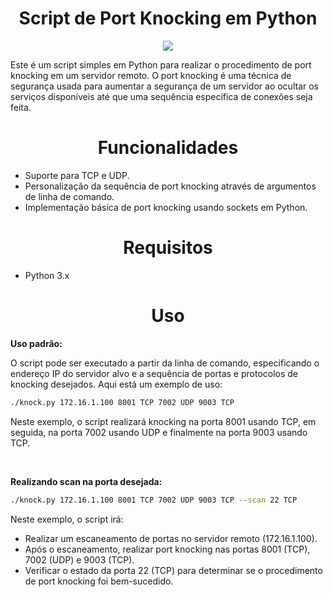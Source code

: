 <div align="center">
  
# Script de Port Knocking em Python
<img src="https://cdn.discordapp.com/attachments/888582916651773985/1243045333148242081/image.png?ex=66500bae&is=664eba2e&hm=11acc37c8c55b06a6d96f535e829a25708441442ddda654abb2f3d455ddf2178&">
</div>

Este é um script simples em Python para realizar o procedimento de port knocking em um servidor remoto. O port knocking é uma técnica de segurança usada para aumentar a segurança de um servidor ao ocultar os serviços disponíveis até que uma sequência específica de conexões seja feita.

<div align="center">

# Funcionalidades
</div>

- Suporte para TCP e UDP.
- Personalização da sequência de port knocking através de argumentos de linha de comando.
- Implementação básica de port knocking usando sockets em Python.

<div align="center">

# Requisitos
</div>

- Python 3.x

<div align="center">

# Uso
</div>

**Uso padrão:**

O script pode ser executado a partir da linha de comando, especificando o endereço IP do servidor alvo e a sequência de portas e protocolos de knocking desejados. Aqui está um exemplo de uso:


```sh
./knock.py 172.16.1.100 8001 TCP 7002 UDP 9003 TCP
```

Neste exemplo, o script realizará knocking na porta 8001 usando TCP, em seguida, na porta 7002 usando UDP e finalmente na porta 9003 usando TCP.

<br>

**Realizando scan na porta desejada:**

```sh
./knock.py 172.16.1.100 8001 TCP 7002 UDP 9003 TCP --scan 22 TCP
```

Neste exemplo, o script irá:

- Realizar um escaneamento de portas no servidor remoto (172.16.1.100).
- Após o escaneamento, realizar port knocking nas portas 8001 (TCP), 7002 (UDP) e 9003 (TCP).
- Verificar o estado da porta 22 (TCP) para determinar se o procedimento de port knocking foi bem-sucedido.
